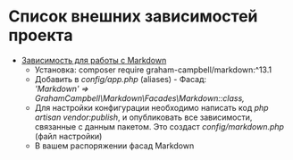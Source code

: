 # Список внешних зависимостей проекта

* [Зависимость для работы с Markdown](https://github.com/GrahamCampbell/Laravel-Markdown)
    * Установка: composer require graham-campbell/markdown:^13.1
    * Добавить в _config/app.php_ (aliases) - Фасад:  
    _'Markdown' => GrahamCampbell\Markdown\Facades\Markdown::class,_
    * Для настройки конфигурации необходимо написать код 
    _php artisan vendor:publish_, и опубликовать все зависимости, связанные с данным пакетом.
    Это создаст _config/markdown.php_ (файл настройки)
    * В вашем распоряжении фасад Markdown
    
